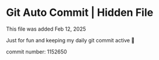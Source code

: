 # Git Auto Commit | Hidden File

This file was added Feb 12, 2025

Just for fun and keeping my daily git commit active 🤪

commit number: 1152650
